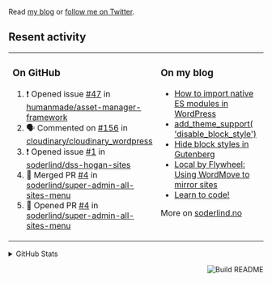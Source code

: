 Read [my blog](https://soderlind.no/) or [follow me on Twitter](https://twitter.com/soderlind).

## Resent activity

<table width="100%" border="0"><tr><td valign="top" width="49%">

### On GitHub

<!--START_SECTION:activity-->
1. ❗️ Opened issue [#47](https://github.com/humanmade/asset-manager-framework/issues/47) in [humanmade/asset-manager-framework](https://github.com/humanmade/asset-manager-framework)
2. 🗣 Commented on [#156](https://github.com/cloudinary/cloudinary_wordpress/issues/156) in [cloudinary/cloudinary_wordpress](https://github.com/cloudinary/cloudinary_wordpress)
3. ❗️ Opened issue [#1](https://github.com/soderlind/dss-hogan-sites/issues/1) in [soderlind/dss-hogan-sites](https://github.com/soderlind/dss-hogan-sites)
4. 🎉 Merged PR [#4](https://github.com/soderlind/super-admin-all-sites-menu/pull/4) in [soderlind/super-admin-all-sites-menu](https://github.com/soderlind/super-admin-all-sites-menu)
5. 💪 Opened PR [#4](https://github.com/soderlind/super-admin-all-sites-menu/pull/4) in [soderlind/super-admin-all-sites-menu](https://github.com/soderlind/super-admin-all-sites-menu)
<!--END_SECTION:activity-->

</td><td valign="top" width="49%">

### On my blog

<!-- BLOG:START -->
- [How to import native ES modules in WordPress](https://soderlind.no/how-to-import-native-es-modules-in-wordpress/)
- [add_theme_support( 'disable_block_style')](https://soderlind.no/add-theme-support-disable-block-style/)
- [Hide block styles in Gutenberg](https://soderlind.no/hide-block-styles-in-gutenberg/)
- [Local by Flywheel: Using WordMove to mirror sites](https://soderlind.no/local-by-flywheel-using-wordmove-to-mirror-sites/)
- [Learn to code!](https://soderlind.no/learn-to-code/)
<!-- BLOG:END -->

More on [soderlind.no](https://soderlind.no/)
</td></tr></table>

<details>
  <summary>GitHub Stats</summary>

  <img align="left" alt="Soderlind's GitHub Stats" src="https://github-readme-stats-d1emiyjuh.vercel.app/api?username=soderlind&show_icons=true&hide_border=true&count_private=true" />
  <img align="left" alt="Soderlind's Languages Stats" src="https://github-readme-stats-d1emiyjuh.vercel.app/api/top-langs/?username=soderlind" />

</details>

<a href="https://github.com/soderlind/soderlind/actions"><img src="https://github.com/soderlind/soderlind/workflows/Build%20README/badge.svg" align="right" alt="Build README"></a>

